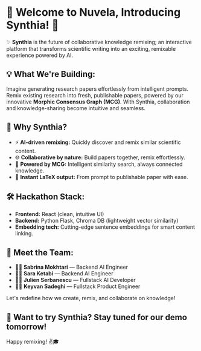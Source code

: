 # 🎉 Welcome to Nuvela, Introducing Synthia! 🚀

✨ **Synthia** is the future of collaborative knowledge remixing; an interactive platform that transforms scientific writing into an exciting, remixable experience powered by AI.

## 💡 What We're Building:
Imagine generating research papers effortlessly from intelligent prompts. Remix existing research into fresh, publishable papers, powered by our innovative **Morphic Consensus Graph (MCG)**. With Synthia, collaboration and knowledge-sharing become intuitive and seamless.

## 🚀 Why Synthia?
- ⚡️ **AI-driven remixing:** Quickly discover and remix similar scientific content.
- 🌐 **Collaborative by nature:** Build papers together, remix effortlessly.
- 🧠 **Powered by MCG:** Intelligent similarity search, always connected knowledge.
- 📄 **Instant LaTeX output:** From prompt to publishable paper with ease.

## 🛠️ Hackathon Stack:
- **Frontend:** React (clean, intuitive UI)
- **Backend:** Python Flask, Chroma DB (lightweight vector similarity)
- **Embedding tech:** Cutting-edge sentence embeddings for smart content linking.

## 🤝 Meet the Team:
- 👩‍💻 **Sabrina Mokhtari** — Backend AI Engineer
- 👩‍💻 **Sara Ketabi** — Backend AI Engineer
- 🧑‍💻 **Julien Serbanescu** — Fullstack AI Developer
- 🧑‍💻 **Keyvan Sadeghi** — Fullstack Product Engineer

Let's redefine how we create, remix, and collaborate on knowledge!

## 🔗 Want to try Synthia? Stay tuned for our demo tomorrow!

Happy remixing! ✌️🎓

